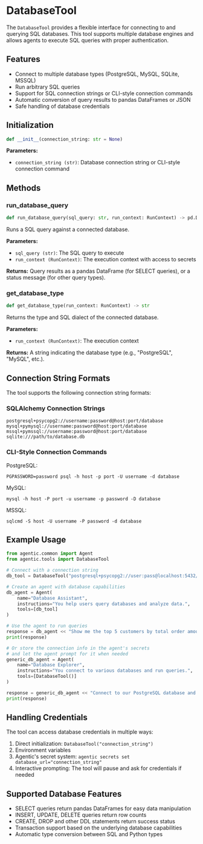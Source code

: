 # DatabaseTool

The `DatabaseTool` provides a flexible interface for connecting to and querying SQL databases. This tool supports multiple database engines and allows agents to execute SQL queries with proper authentication.

## Features

- Connect to multiple database types (PostgreSQL, MySQL, SQLite, MSSQL)
- Run arbitrary SQL queries
- Support for SQL connection strings or CLI-style connection commands
- Automatic conversion of query results to pandas DataFrames or JSON
- Safe handling of database credentials

## Initialization

```python
def __init__(connection_string: str = None)
```

**Parameters:**

- `connection_string (str)`: Database connection string or CLI-style connection command

## Methods

### run_database_query

```python
def run_database_query(sql_query: str, run_context: RunContext) -> pd.DataFrame | dict | PauseForInputResult
```

Runs a SQL query against a connected database.

**Parameters:**

- `sql_query (str)`: The SQL query to execute
- `run_context (RunContext)`: The execution context with access to secrets

**Returns:**
Query results as a pandas DataFrame (for SELECT queries), or a status message (for other query types).

### get_database_type

```python
def get_database_type(run_context: RunContext) -> str
```

Returns the type and SQL dialect of the connected database.

**Parameters:**

- `run_context (RunContext)`: The execution context

**Returns:**
A string indicating the database type (e.g., "PostgreSQL", "MySQL", etc.).

## Connection String Formats

The tool supports the following connection string formats:

### SQLAlchemy Connection Strings

```
postgresql+psycopg2://username:password@host:port/database
mysql+pymysql://username:password@host:port/database  
mssql+pymssql://username:password@host:port/database
sqlite:///path/to/database.db
```

### CLI-Style Connection Commands

PostgreSQL:
```
PGPASSWORD=password psql -h host -p port -U username -d database
```

MySQL:
```
mysql -h host -P port -u username -p password -D database
```

MSSQL:
```
sqlcmd -S host -U username -P password -d database
```

## Example Usage

```python
from agentic.common import Agent
from agentic.tools import DatabaseTool

# Connect with a connection string
db_tool = DatabaseTool("postgresql+psycopg2://user:pass@localhost:5432/mydb")

# Create an agent with database capabilities
db_agent = Agent(
    name="Database Assistant",
    instructions="You help users query databases and analyze data.",
    tools=[db_tool]
)

# Use the agent to run queries
response = db_agent << "Show me the top 5 customers by total order amount"
print(response)

# Or store the connection info in the agent's secrets
# and let the agent prompt for it when needed
generic_db_agent = Agent(
    name="Database Explorer",
    instructions="You connect to various databases and run queries.",
    tools=[DatabaseTool()]
)

response = generic_db_agent << "Connect to our PostgreSQL database and list all tables"
print(response)
```

## Handling Credentials

The tool can access database credentials in multiple ways:

1. Direct initialization: `DatabaseTool("connection_string")`
2. Environment variables
3. Agentic's secret system: `agentic secrets set database_url="connection_string"`
4. Interactive prompting: The tool will pause and ask for credentials if needed

## Supported Database Features

- SELECT queries return pandas DataFrames for easy data manipulation
- INSERT, UPDATE, DELETE queries return row counts
- CREATE, DROP and other DDL statements return success status
- Transaction support based on the underlying database capabilities
- Automatic type conversion between SQL and Python types

